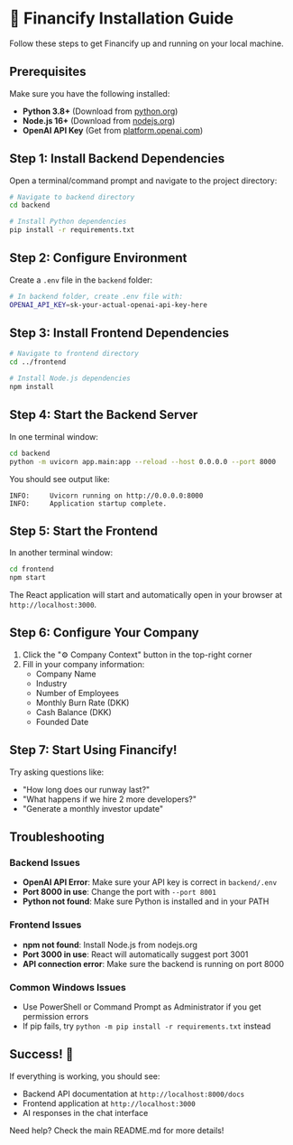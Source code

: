 # 🚀 Financify Installation Guide

Follow these steps to get Financify up and running on your local machine.

## Prerequisites

Make sure you have the following installed:
- **Python 3.8+** (Download from [python.org](https://python.org))
- **Node.js 16+** (Download from [nodejs.org](https://nodejs.org))
- **OpenAI API Key** (Get from [platform.openai.com](https://platform.openai.com))

## Step 1: Install Backend Dependencies

Open a terminal/command prompt and navigate to the project directory:

```bash
# Navigate to backend directory
cd backend

# Install Python dependencies
pip install -r requirements.txt
```

## Step 2: Configure Environment

Create a `.env` file in the `backend` folder:

```bash
# In backend folder, create .env file with:
OPENAI_API_KEY=sk-your-actual-openai-api-key-here
```

## Step 3: Install Frontend Dependencies

```bash
# Navigate to frontend directory
cd ../frontend

# Install Node.js dependencies
npm install
```

## Step 4: Start the Backend Server

In one terminal window:

```bash
cd backend
python -m uvicorn app.main:app --reload --host 0.0.0.0 --port 8000
```

You should see output like:
```
INFO:     Uvicorn running on http://0.0.0.0:8000
INFO:     Application startup complete.
```

## Step 5: Start the Frontend

In another terminal window:

```bash
cd frontend
npm start
```

The React application will start and automatically open in your browser at `http://localhost:3000`.

## Step 6: Configure Your Company

1. Click the "⚙️ Company Context" button in the top-right corner
2. Fill in your company information:
   - Company Name
   - Industry
   - Number of Employees
   - Monthly Burn Rate (DKK)
   - Cash Balance (DKK)
   - Founded Date

## Step 7: Start Using Financify!

Try asking questions like:
- "How long does our runway last?"
- "What happens if we hire 2 more developers?"
- "Generate a monthly investor update"

## Troubleshooting

### Backend Issues
- **OpenAI API Error**: Make sure your API key is correct in `backend/.env`
- **Port 8000 in use**: Change the port with `--port 8001`
- **Python not found**: Make sure Python is installed and in your PATH

### Frontend Issues
- **npm not found**: Install Node.js from nodejs.org
- **Port 3000 in use**: React will automatically suggest port 3001
- **API connection error**: Make sure the backend is running on port 8000

### Common Windows Issues
- Use PowerShell or Command Prompt as Administrator if you get permission errors
- If pip fails, try `python -m pip install -r requirements.txt` instead

## Success! 🎉

If everything is working, you should see:
- Backend API documentation at `http://localhost:8000/docs`
- Frontend application at `http://localhost:3000`
- AI responses in the chat interface

Need help? Check the main README.md for more details! 